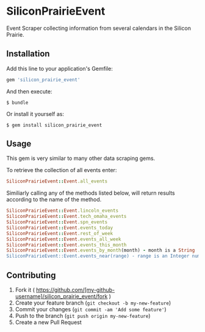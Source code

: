 # SiliconPrairieEvent
Event Scraper collecting information from several calendars in the Silicon Prairie.

## Installation

Add this line to your application's Gemfile:

```ruby
gem 'silicon_prairie_event'
```

And then execute:

    $ bundle

Or install it yourself as:

    $ gem install silicon_prairie_event

## Usage

This gem is very similar to many other data scraping gems.

To retrieve the collection of all events enter:
```ruby
SiliconPrairieEvent::Event.all_events
```
Similiarly calling any of the methods listed below, will return results according to the name of the method.
```ruby
SiliconPrairieEvent::Event.lincoln_events
SiliconPrairieEvent::Event.tech_omaha_events
SiliconPrairieEvent::Event.spn_events
SiliconPrairieEvent::Event.events_today
SiliconPrairieEvent::Event.rest_of_week
SiliconPrairieEvent::Event.events_all_week
SiliconPrairieEvent::Event.events_this_month
SiliconPrairieEvent::Event.events_by_month(month) - month is a String '01', '02', '11, '12'.
SiliconPrairieEvent::Event.events_near(range) - range is an Integer num, 5 for five miles.
```
## Contributing

1. Fork it ( https://github.com/[my-github-username]/silicon_prairie_event/fork )
2. Create your feature branch (`git checkout -b my-new-feature`)
3. Commit your changes (`git commit -am 'Add some feature'`)
4. Push to the branch (`git push origin my-new-feature`)
5. Create a new Pull Request
